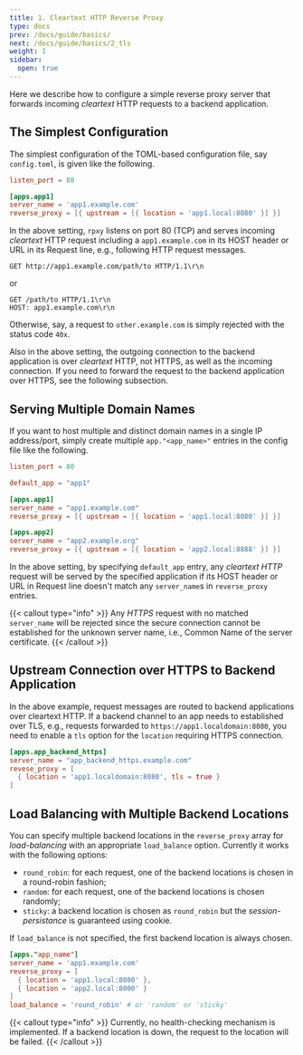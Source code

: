 ```yaml
---
title: 1. Cleartext HTTP Reverse Proxy
type: docs
prev: /docs/guide/basics/
next: /docs/guide/basics/2_tls
weight: 1
sidebar:
  open: true
---
```


Here we describe how to configure a simple reverse proxy server that forwards incoming *cleartext* HTTP requests to a backend application.

## The Simplest Configuration

The simplest configuration of the TOML-based configuration file, say `config.toml`, is given like the following.

```toml:config.toml
listen_port = 80

[apps.app1]
server_name = 'app1.example.com'
reverse_proxy = [{ upstream = [{ location = 'app1.local:8080' }] }]
```

In the above setting, `rpxy` listens on port 80 (TCP) and serves incoming *cleartext* HTTP request including a `app1.example.com` in its HOST header or URL in its Request line, e.g., following HTTP request messages.

```plaintext
GET http://app1.example.com/path/to HTTP/1.1\r\n
```

or

```plaintext
GET /path/to HTTP/1.1\r\n
HOST: app1.example.com\r\n
```

Otherwise, say, a request to `other.example.com` is simply rejected with the status code `40x`.

Also in the above setting, the outgoing connection to the backend application is over *cleartext* HTTP, not HTTPS, as well as the incoming connection. If you need to forward the request to the backend application over HTTPS, see the following subsection.

## Serving Multiple Domain Names

If you want to host multiple and distinct domain names in a single IP address/port, simply create multiple `app."<app_name>"` entries in the config file like the following.

```toml:config.toml
listen_port = 80

default_app = "app1"

[apps.app1]
server_name = "app1.example.com"
reverse_proxy = [{ upstream = [{ location = 'app1.local:8080' }] }]

[apps.app2]
server_name = "app2.example.org"
reverse_proxy = [{ upstream = [{ location = 'app2.local:8888' }] }]
```

In the above setting, by specifying `default_app` entry, any *cleartext HTTP* request will be served by the specified application if its HOST header or URL in Request line doesn't match any `server_name`s in `reverse_proxy` entries.

{{< callout type="info" >}}
Any *HTTPS* request with no matched `server_name` will be rejected since the secure connection cannot be established for the unknown server name, i.e., Common Name of the server certificate.
{{< /callout >}}

## Upstream Connection over HTTPS to Backend Application

In the above example, request messages are routed to backend applications over cleartext HTTP. If a backend channel to an app needs to established over TLS, e.g., requests forwarded to `https://app1.localdomain:8080`, you need to enable a `tls` option for the `location` requiring HTTPS connection.

```toml:config.toml
[apps.app_backend_https]
server_name = "app_backend_https.example.com"
revese_proxy = [
  { location = 'app1.localdomain:8080', tls = true }
]
```

## Load Balancing with Multiple Backend Locations

You can specify multiple backend locations in the `reverse_proxy` array for *load-balancing* with an appropriate `load_balance` option. Currently it works with the following options:

- `round_robin`: for each request, one of the backend locations is chosen in a round-robin fashion;
- `random`: for each request, one of the backend locations is chosen randomly;
- `sticky`: a backend location is chosen as `round_robin` but the *session-persistance* is guaranteed using cookie.

If `load_balance` is not specified, the first backend location is always chosen.

```toml
[apps."app_name"]
server_name = 'app1.example.com'
reverse_proxy = [
  { location = 'app1.local:8080' },
  { location = 'app2.local:8000' }
]
load_balance = 'round_robin' # or 'random' or 'sticky'
```

{{< callout type="info" >}}
Currently, no health-checking mechanism is implemented. If a backend location is down, the request to the location will be failed.
{{< /callout >}}
